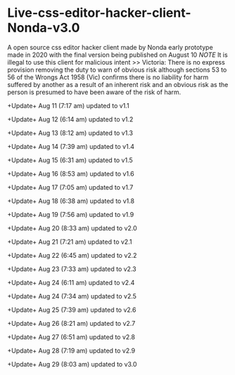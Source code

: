 # Live-css-editor-hacker-client-Nonda-v3.0
A open source css editor hacker client made by Nonda early prototype made in 2020 with the final version being published on August 10 *NOTE* It is illegal to use this client for malicious intent >> Victoria: There is no express provision removing the duty to warn of obvious risk although sections 53 to 56 of the Wrongs Act 1958 (Vic) confirms there is no liability for harm suffered by another as a result of an inherent risk and an obvious risk as the person is presumed to have been aware of the risk of harm. 

+Update+ Aug 11 (7:17 am) updated to v1.1

+Update+ Aug 12 (6:14 am) updated to v1.2

+Update+ Aug 13 (8:12 am) updated to v1.3

+Update+ Aug 14 (7:39 am) updated to v1.4

+Update+ Aug 15 (6:31 am) updated to v1.5

+Update+ Aug 16 (8:53 am) updated to v1.6

+Update+ Aug 17 (7:05 am) updated to v1.7

+Update+ Aug 18 (6:38 am) updated to v1.8

+Update+ Aug 19 (7:56 am) updated to v1.9

+Update+ Aug 20 (8:33 am) updated to v2.0

+Update+ Aug 21 (7:21 am) updated to v2.1

+Update+ Aug 22 (6:45 am) updated to v2.2

+Update+ Aug 23 (7:33 am) updated to v2.3

+Update+ Aug 24 (6:11 am) updated to v2.4

+Update+ Aug 24 (7:34 am) updated to v2.5

+Update+ Aug 25 (7:39 am) updated to v2.6

+Update+ Aug 26 (8:21 am) updated to v2.7

+Update+ Aug 27 (6:51 am) updated to v2.8

+Update+ Aug 28 (7:19 am) updated to v2.9

+Update+ Aug 29 (8:03 am) updated to v3.0
